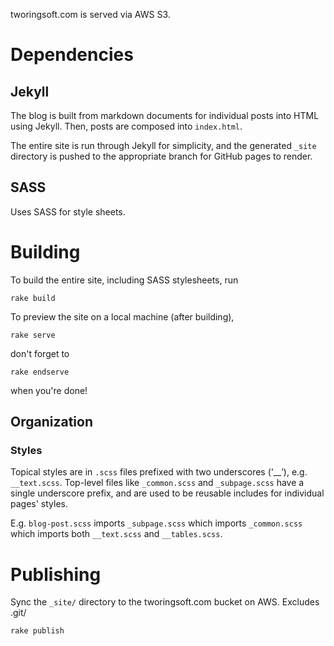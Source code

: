 tworingsoft.com is served via AWS S3.

# Dependencies

## Jekyll

The blog is built from markdown documents for individual posts into HTML using Jekyll. Then, posts are composed into `index.html`. 

The entire site is run through Jekyll for simplicity, and the generated `_site` directory is pushed to the appropriate branch for GitHub pages to render.

## SASS

Uses SASS for style sheets. 
	
# Building

To build the entire site, including SASS stylesheets, run

	rake build

To preview the site on a local machine (after building), 

	rake serve

don't forget to 

	rake endserve

when you're done!

## Organization

### Styles

Topical styles are in `.scss` files prefixed with two underscores (‘__’), e.g. `__text.scss`. Top-level files like `_common.scss` and `_subpage.scss` have a single underscore prefix, and are used to be reusable includes for individual pages' styles. 

E.g. `blog-post.scss` imports `_subpage.scss` which imports `_common.scss` which imports both `__text.scss` and `__tables.scss`.

# Publishing

Sync the `_site/` directory to the tworingsoft.com bucket on AWS. Excludes .git/

	rake publish 
